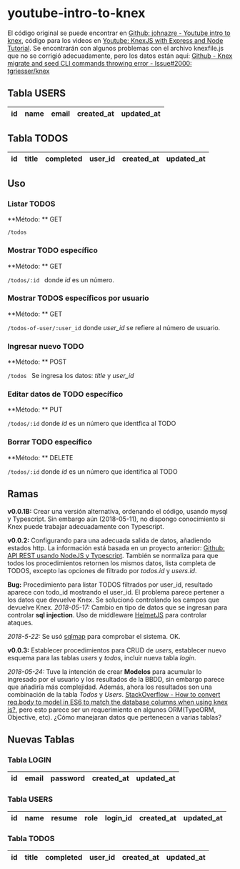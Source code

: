 # youtube-intro-to-knex
El código original se puede encontrar en [Github: johnazre - Youtube intro to knex](https://github.com/johnazre/youtube-intro-to-knex), código para los videos en [Youtube: KnexJS with Express and Node Tutorial](https://www.youtube.com/playlist?list=PL7sCSgsRZ-smPRSrim4bX5TQfRue1jKfw). Se encontrarán con algunos problemas con el archivo knexfile.js que no se corrigió adecuadamente, pero los datos están aquí: [Github - Knex migrate and seed CLI commands throwing error - Issue#2000: tgriesser/knex](https://github.com/tgriesser/knex/issues/2000)

## Tabla USERS
|id|name|email|created_at|updated_at|
|:-:|:-:|:-:|:-:|:-:|

## Tabla TODOS
|id|title|completed|user_id|created_at|updated_at|
|:-:|:-:|:-:|:-:|:-:|:-:|

## Uso

### Listar TODOS

**Método: ** GET

```/todos ```

### Mostrar TODO específico

**Método: ** GET

```/todos/:id ```
donde *id* es un número.

### Mostrar TODOS específicos por usuario

**Método: ** GET

```/todos-of-user/:user_id```
donde *user_id* se refiere al número de usuario.

### Ingresar nuevo TODO

**Método: ** POST

```/todos ```
Se ingresa los datos: *title* y *user_id*

### Editar datos de TODO específico

**Método: ** PUT

```/todos/:id```
donde *id* es un número que identfica al TODO

### Borrar TODO específico

**Método: ** DELETE

```/todos/:id```
donde *id* es un número que identifica al TODO

## Ramas

**v0.0.1B:** Crear una versión alternativa, ordenando el código, usando mysql y Typescript. Sin embargo aún (2018-05-11), no dispongo conocimiento si Knex puede trabajar adecuadamente con Typescript. 

**v0.0.2:** Configurando para una adecuada salida de datos, añadiendo estados http. La información está basada en un proyecto anterior: [Github: API REST usando NodeJS y Typescript](https://github.com/gerbosan/node-restful-api-tutorial). También se normaliza para que todos los procedimientos retornen los mismos datos, lista completa de TODOS, excepto las opciones de filtrado por *todos.id* y *users.id*. 

**Bug:** Procedimiento para listar TODOS filtrados por user_id, resultado aparece con todo_id mostrando el user_id. El problema parece pertener a los datos que devuelve Knex. Se solucionó controlando los campos que devuelve Knex.
*2018-05-17:* Cambio en tipo de datos que se ingresan para controlar **sql injection**. Uso de middleware [HelmetJS](https://github.com/helmetjs/helmet) para controlar ataques.

*2018-5-22:* Se usó [sqlmap](https://github.com/sqlmapproject/sqlmap) para comprobar el sistema. OK.

**v0.0.3:** Establecer procedimientos para CRUD de *users*, establecer nuevo esquema para las tablas *users* y *todos*, incluir nueva tabla *login*. 

*2018-05-24:* Tuve la intención de crear **Modelos** para acumular lo ingresado por el usuario y los resultados de la BBDD, sin embargo parece que añadiría más complejidad. Además, ahora los resultados son una combinación de la tabla *Todos* y *Users*. [StackOverflow - How to convert req.body to model in ES6 to match the database columns when using knex js?](https://stackoverflow.com/questions/44824339/how-to-convert-req-body-to-model-in-es6-to-match-the-database-columns-when-using), pero esto parece ser un requerimiento en algunos ORM(TypeORM, Objective, etc). ¿Cómo manejaran datos que pertenecen a varias tablas?

## Nuevas Tablas
### Tabla LOGIN
|id|email|password|created_at|updated_at|
|:-:|:-:|:-:|:-:|:-:|


### Tabla USERS
|id|name|resume|role|login_id|created_at|updated_at|
|:-:|:-:|:-:|:-:|:-:|:-:|:-:|


### Tabla TODOS
|id|title|completed|user_id|created_at|updated_at|
|:-:|:-:|:-:|:-:|:-:|:-:|